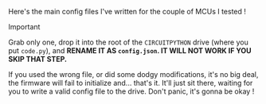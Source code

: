 Here's the main config files I've written for the couple of MCUs I tested !

> [!IMPORTANT]
> Grab only one, drop it into the root of the `CIRCUITPYTHON` drive (where you put `code.py`), and **RENAME IT AS `config.json`. IT WILL NOT WORK IF YOU SKIP THAT STEP.**

If you used the wrong file, or did some dodgy modifications, it's no big deal, the firmware will fail to initialize and... that's it. It'll just sit there, waiting for you to write a valid config file to the drive. Don't panic, it's gonna be okay !
